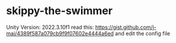 # skippy-the-swimmer
Unity Version: 2022.3.10f1
read this: https://gist.github.com/j-mai/4389f587a079cb9f9f07602e4444a6ed and edit the config file 
